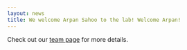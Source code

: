 ```yaml
---
layout: news
title: We welcome Arpan Sahoo to the lab! Welcome Arpan!
---
```


Check out our <a href="/team">team page</a> for more details.
